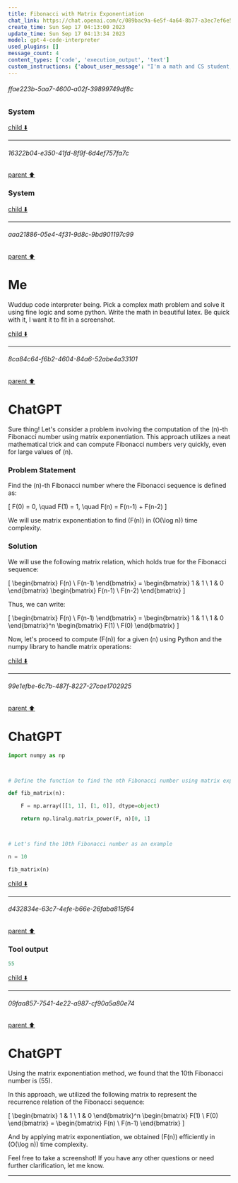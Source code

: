 ```yaml
---
title: Fibonacci with Matrix Exponentiation
chat_link: https://chat.openai.com/c/089bac9a-6e5f-4a64-8b77-a3ec7ef6e58c
create_time: Sun Sep 17 04:13:00 2023
update_time: Sun Sep 17 04:13:34 2023
model: gpt-4-code-interpreter
used_plugins: []
message_count: 4
content_types: ['code', 'execution_output', 'text']
custom_instructions: {'about_user_message': "I'm a math and CS student, and I like simple and clever solutions.", 'about_model_message': "You're a proficient and helpful AI programming and research assistant."}
---
```


###### ffae223b-5aa7-4600-a02f-39899749df8c
### System

[child ⬇️](#16322b04-e350-41fd-8f9f-6d4ef757fa7c)

---

###### 16322b04-e350-41fd-8f9f-6d4ef757fa7c
[parent ⬆️](#ffae223b-5aa7-4600-a02f-39899749df8c)
### System

[child ⬇️](#aaa21886-05e4-4f31-9d8c-9bd901197c99)

---

###### aaa21886-05e4-4f31-9d8c-9bd901197c99
[parent ⬆️](#16322b04-e350-41fd-8f9f-6d4ef757fa7c)
# Me

Wuddup code interpreter being.
Pick a complex math problem and solve it using fine logic and some python.
Write the math in beautiful latex. Be quick with it, I want it to fit in a screenshot.

[child ⬇️](#8ca84c64-f6b2-4604-84a6-52abe4a33101)

---

###### 8ca84c64-f6b2-4604-84a6-52abe4a33101
[parent ⬆️](#aaa21886-05e4-4f31-9d8c-9bd901197c99)
# ChatGPT

Sure thing! Let's consider a problem involving the computation of the \(n\)-th Fibonacci number using matrix exponentiation. This approach utilizes a neat mathematical trick and can compute Fibonacci numbers very quickly, even for large values of \(n\).

### Problem Statement

Find the \(n\)-th Fibonacci number where the Fibonacci sequence is defined as:

\[
F(0) = 0, \quad F(1) = 1, \quad F(n) = F(n-1) + F(n-2)
\]

We will use matrix exponentiation to find \(F(n)\) in \(O(\log n)\) time complexity.

### Solution

We will use the following matrix relation, which holds true for the Fibonacci sequence:

\[
\begin{bmatrix} F(n) \\ F(n-1) \end{bmatrix} = \begin{bmatrix} 1 & 1 \\ 1 & 0 \end{bmatrix} \begin{bmatrix} F(n-1) \\ F(n-2) \end{bmatrix}
\]

Thus, we can write:

\[
\begin{bmatrix} F(n) \\ F(n-1) \end{bmatrix} = \begin{bmatrix} 1 & 1 \\ 1 & 0 \end{bmatrix}^n \begin{bmatrix} F(1) \\ F(0) \end{bmatrix}
\]

Now, let's proceed to compute \(F(n)\) for a given \(n\) using Python and the numpy library to handle matrix operations:

[child ⬇️](#99e1efbe-6c7b-487f-8227-27cae1702925)

---

###### 99e1efbe-6c7b-487f-8227-27cae1702925
[parent ⬆️](#8ca84c64-f6b2-4604-84a6-52abe4a33101)
# ChatGPT

```python
import numpy as np



# Define the function to find the nth Fibonacci number using matrix exponentiation

def fib_matrix(n):

    F = np.array([[1, 1], [1, 0]], dtype=object)

    return np.linalg.matrix_power(F, n)[0, 1]



# Let's find the 10th Fibonacci number as an example

n = 10

fib_matrix(n)
```

[child ⬇️](#d432834e-63c7-4efe-b66e-26faba815f64)

---

###### d432834e-63c7-4efe-b66e-26faba815f64
[parent ⬆️](#99e1efbe-6c7b-487f-8227-27cae1702925)
### Tool output

```python
55
```

[child ⬇️](#09faa857-7541-4e22-a987-cf90a5a80e74)

---

###### 09faa857-7541-4e22-a987-cf90a5a80e74
[parent ⬆️](#d432834e-63c7-4efe-b66e-26faba815f64)
# ChatGPT

Using the matrix exponentiation method, we found that the 10th Fibonacci number is \(55\).

In this approach, we utilized the following matrix to represent the recurrence relation of the Fibonacci sequence:

\[
\begin{bmatrix} 1 & 1 \\ 1 & 0 \end{bmatrix}^n \begin{bmatrix} F(1) \\ F(0) \end{bmatrix} = \begin{bmatrix} F(n) \\ F(n-1) \end{bmatrix}
\]

And by applying matrix exponentiation, we obtained \(F(n)\) efficiently in \(O(\log n)\) time complexity.

Feel free to take a screenshot! If you have any other questions or need further clarification, let me know.

---
